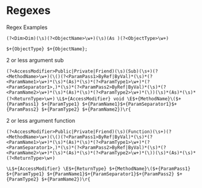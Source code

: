 # Regexes
Regex Examples


`(?<Dim>Dim)(\s)(?<ObjectName>\w+)(\s)(As )(?<ObjectType>\w+)`

`$+{ObjectType} $+{ObjectName};`

2 or less argument sub

`(?<AccessModifier>Public|Private|Friend)(\s)(Sub)(\s+)(?<MethodName>\w+)(\()(?<ParamPass1>ByRef|ByVal)*(\s)*(?<ParamName1>\w+)*(\s)*(As)*(\s)*(?<ParamType1>\w+)*(?<ParamSeparator1>,)*(\s)*(?<ParamPass2>ByRef|ByVal)*(\s)*(?<ParamName2>\w+)*(\s)*(As)*(\s)*(?<ParamType2>\w+)*(\))(\s)*(As)*(\s)*(?<ReturnType>\w+)`
`\L$+{AccessModifier} void \E$+{MethodName}\($+{ParamPass1} $+{ParamType1} $+{ParamName1}$+{ParamSeparator1}$+{ParamPass2} $+{ParamType2} $+{ParamName2})\r{`

2 or less argument function

`(?<AccessModifier>Public|Private|Friend)(\s)(Function)(\s+)(?<MethodName>\w+)(\()(?<ParamPass1>ByRef|ByVal)*(\s)*(?<ParamName1>\w+)*(\s)*(As)*(\s)*(?<ParamType1>\w+)*(?<ParamSeparator1>,)*(\s)*(?<ParamPass2>ByRef|ByVal)*(\s)*(?<ParamName2>\w+)*(\s)*(As)*(\s)*(?<ParamType2>\w+)*(\))(\s)*(As)*(\s)*(?<ReturnType>\w+)`

`\L$+{AccessModifier} \E$+{ReturnType} $+{MethodName}\($+{ParamPass1} $+{ParamType1} $+{ParamName1}$+{ParamSeparator1}$+{ParamPass2} $+{ParamType2} $+{ParamName2})\r{`
